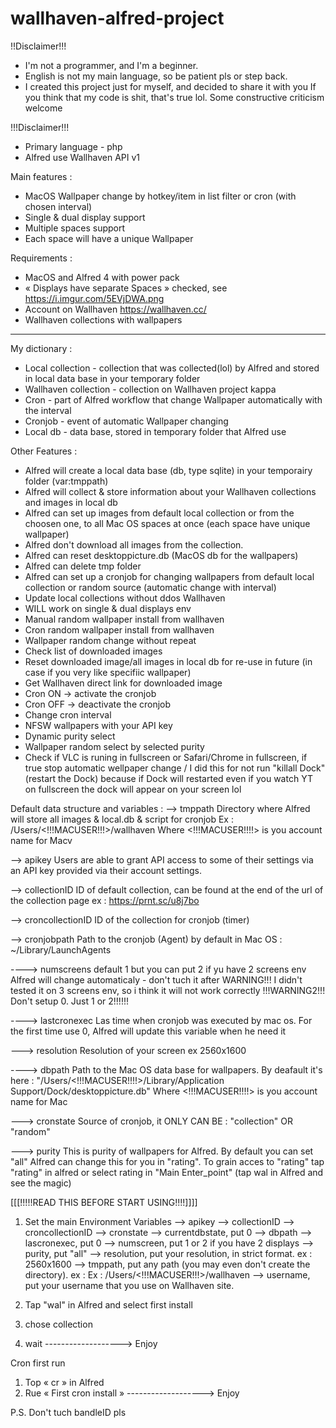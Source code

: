 # wallhaven-alfred-project

!!Disclaimer!!!

- I'm not a programmer, and I'm a beginner. 
- English is not my main language, so be patient pls or step back.
- I created this project just for myself, and decided to share it with you If you think that my code is shit, that's true lol. Some constructive criticism welcome

!!!Disclaimer!!!


- Primary language - php
- Alfred use Wallhaven API v1

Main features :
- MacOS Wallpaper change by hotkey/item in list filter or cron (with chosen interval)
- Single & dual display support
- Multiple spaces support
- Each space will have a unique Wallpaper


Requirements :

- MacOS and Alfred 4 with power pack
- « Displays have separate Spaces » checked, see https://i.imgur.com/5EVjDWA.png
- Account on Wallhaven https://wallhaven.cc/
- Wallhaven collections with wallpapers
------------------------------------------------------------------------------------------------------------------

My dictionary :
- Local collection - collection that was collected(lol) by Alfred and stored in local data base in your temporary folder
- Wallhaven collection - collection on Wallhaven project kappa
- Cron - part of Alfred workflow that change Wallpaper automatically with the interval
- Cronjob - event of automatic Wallpaper changing
- Local db - data base, stored in temporary folder that Alfred use

Other Features :
- Alfred will create a local data base (db, type sqlite) in your temporairy folder (var:tmppath)
- Alfred will collect & store information about your Wallhaven collections and images in local db
- Alfred can set up images from default local collection or from the choosen one, to all Mac OS spaces at once (each space have unique wallpaper)
- Alfred don't download all images from the collection.
- Alfred can reset desktoppicture.db (MacOS db for the wallpapers)
- Alfred can delete tmp folder
- Alfred can set up a cronjob for changing wallpapers from default local collection or random source (automatic change with interval)
- Update local collections without ddos Wallhaven
- WILL work on single & dual displays env
- Manual random wallpaper install from wallhaven
- Cron random wallpaper install from wallhaven
- Wallpaper random change without repeat
- Check list of downloaded images
- Reset downloaded image/all images in local db for re-use in future (in case if you very like specifiic wallpaper)
- Get Wallhaven direct link for downloaded image
- Cron ON -> activate the cronjob
- Cron OFF -> deactivate the cronjob
- Change cron interval
- NFSW wallpapers with your API key
- Dynamic purity select
- Wallpaper random select by selected purity
- Check if VLC is runing in fullscreen or Safari/Chrome in fullscreen, if true stop automatic wellpaper change / I did this for not run "killall Dock" (restart the Dock) because if Dock will restarted even if you watch YT on fullscreen the dock will appear on your screen lol


Default data structure and variables :
--> tmppath
Directory where Alfred will store all images & local.db & script for cronjob
Ex : /Users/<!!!MACUSER!!!>/wallhaven
Where <!!!MACUSER!!!!> is you account name for Macv

--> apikey
Users are able to grant API access to some of their settings via an API key provided via their account settings.

--> collectionID
ID of default collection, can be found at the end of the url of the collection page ex : https://prnt.sc/u8j7bo

--> croncollectionID
ID of the collection for cronjob (timer)

--> cronjobpath
Path to the cronjob (Agent) by default in Mac OS : ~/Library/LaunchAgents

----> numscreens default 1 but you can put 2 if yu have 2 screens env 
Alfred will change automaticaly - don't tuch it after
WARNING!!! I didn't tested it on 3 screens env, so i think it will not work correctly
!!!WARNING2!!! Don't setup 0. Just 1 or 2!!!!!!

----> lastcronexec
Las time when cronjob was executed by mac os. For the first time use 0, Alfred will update this variable when he need it


---> resolution
Resolution of your screen ex 2560x1600

----> dbpath
Path to the Mac OS data base for wallpapers. By deafault it's here : "/Users/<!!!MACUSER!!!!>/Library/Application Support/Dock/desktoppicture.db"
Where <!!!MACUSER!!!!> is you account name for Mac

---> cronstate
Source of cronjob, it ONLY CAN BE : "collection" OR "random"

---> purity
This is purity of wallpapers for Alfred.
By default you can set "all"
Alfred can change this for you in "rating".
To grain acces to "rating" tap "rating" in alfred or select rating in "Main Enter_point" (tap wal in Alfred and see the magic)


[[[!!!!!READ THIS BEFORE START USING!!!!]]]]
1. Set the main Environment Variables
--> apikey
--> collectionID
--> croncollectionID
--> cronstate
--> currentdbstate, put 0
--> dbpath
--> lascronexec, put 0
--> numscreen, put 1 or 2 if you have 2 displays
--> purity, put "all"
--> resolution, put your resolution, in strict format. ex : 2560x1600
--> tmppath, put any path (you may even don't create the directory). ex : Ex : /Users/<!!!MACUSER!!!>/wallhaven
--> username, put your username that you use on Wallhaven site.

2. Tap "wal" in Alfred and select first install
3. chose collection
4. wait
-------------------> Enjoy

Cron first run
1. Top « cr » in Alfred
2. Rue « First cron install »
-------------------> Enjoy

P.S. Don't tuch bandleID pls
